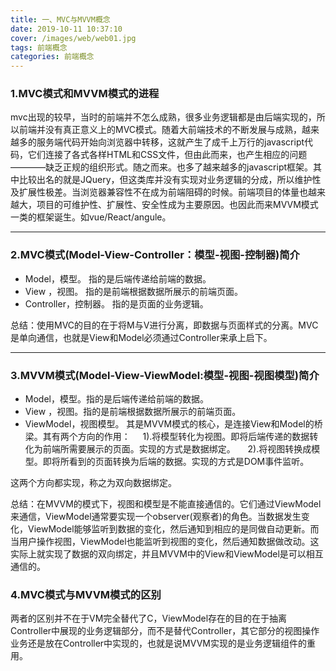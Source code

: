 ```yaml
---
title: 一、MVC与MVVM概念
date: 2019-10-11 10:37:10
cover: /images/web/web01.jpg
tags: 前端概念
categories: 前端概念
---
```

### 1.MVC模式和MVVM模式的进程

mvc出现的较早，当时的前端并不怎么成熟，很多业务逻辑都是由后端实现的，所以前端并没有真正意义上的MVC模式。随着大前端技术的不断发展与成熟，越来越多的服务端代码开始向浏览器中转移，这就产生了成千上万行的javascript代码，它们连接了各式各样HTML和CSS文件，但由此而来，也产生相应的问题————缺乏正规的组织形式。随之而来。也多了越来越多的javascript框架。其中比较出名的就是JQuery，但这类库并没有实现对业务逻辑的分成，所以维护性及扩展性极差。当浏览器兼容性不在成为前端阻碍的时候。前端项目的体量也越来越大，项目的可维护性、扩展性、安全性成为主要原因。也因此而来MVVM模式一类的框架诞生。如vue/React/angule。

----

### 2.MVC模式(Model-View-Controller：模型-视图-控制器)简介
 - Model，模型。 指的是后端传递给前端的数据。
 - View ，视图。 指的是前端根据数据所展示的前端页面。
 - Controller，控制器。 指的是页面的业务逻辑。

总结：使用MVC的目的在于将M与V进行分离，即数据与页面样式的分离。MVC是单向通信，也就是View和Model必须通过Controller来承上启下。

----

### 3.MVVM模式(Model-View-ViewModel:模型-视图-视图模型)简介
 - Model，模型。指的是后端传递给前端的数据。
 - View ，视图。指的是前端根据数据所展示的前端页面。
 - ViewModel，视图模型。 其是MVVM模式的核心，是连接View和Model的桥梁。其有两个方向的作用：
&nbsp;&nbsp;&nbsp;&nbsp;1).将模型转化为视图。即将后端传递的数据转化为前端所需要展示的页面。实现的方式是数据绑定。
&nbsp;&nbsp;&nbsp;&nbsp;2).将视图转换成模型。即将所看到的页面转换为后端的数据。实现的方式是DOM事件监听。

这两个方向都实现，称之为双向数据绑定。

总结：在MVVM的模式下，视图和模型是不能直接通信的。它们通过ViewModel来通信，ViewModel通常要实现一个observer(观察者)的角色。当数据发生变化，ViewModel能够监听到数据的变化，然后通知到相应的是同做自动更新。而当用户操作视图，ViewModel也能监听到视图的变化，然后通知数据做改动。这实际上就实现了数据的双向绑定，并且MVVM中的View和ViewModel是可以相互通信的。

### 4.MVC模式与MVVM模式的区别
两者的区别并不在于VM完全替代了C，ViewModel存在的目的在于抽离Controller中展现的业务逻辑部分，而不是替代Controller，其它部分的视图操作业务还是放在Controller中实现的，也就是说MVVM实现的是业务逻辑组件的重用。




